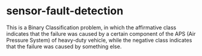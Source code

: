 # sensor-fault-detection
This is a Binary Classification problem, in which the affirmative class indicates that the failure was caused by a certain component of the APS (Air Pressure System) of heavy-duty vehicle, while the negative class indicates that the failure was caused by something else.
